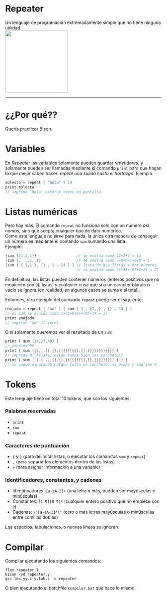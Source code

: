 # Repeater
Un lenguaje de programación extremadamente simple que no tiene ninguna utilidad.  
<img src="https://i.kym-cdn.com/photos/images/original/001/383/953/0c2.jpeg" width=200 height=200>

<hr>

# ¿¿Por qué??
Quería practicar Bison.

# Variables
En *Repeater* las variables solamente pueden guardar *repetidores*, y solamente pueden ser llamadas mediante el comando `print` para que hagan lo que mejor saben hacer: _repetir una salida hasta el hartazgo._
Ejemplo:  
```C
molesto = repeat { "hola" } 14
print molesto
// imprime "hola" catorce veces en pantalla
```

# Listas numéricas
Pero hay más. El comando `repeat` no funciona solo con un número _así nomás_, sino que acepta cualquier tipo de dato numérico.  
Como este lenguaje no sirve para nada, la única otra manera de conseguir un número es mediante el comando `sum` sumando una lista.    
Ejemplo:
```C
{sum {11,2,1}}                  // se evalúa como 11+2+1 = 14
{sum {,  ,,1,,}}                // se evalúa como 0+0+0+1+0+0 = 1
{sum { { 1,1 }, {} , 1 , 24 } } // lista de dos listas + dos números
                                // se evalúa como (1+1)+(0)+1+24 = 27
```

En definitiva, las listas pueden contener números (enteros positivos que no empiecen con `0`), listas, y cualquier cosa que sea un caracter blanco o vacío se ignora (en realidad, en algunos casos se suma `0` al total).

Entonces, otro ejemplo del comando `repeat` puede ser el siguiente:  
```C
enojado = repeat { "no" } { sum { 1 , {2,,} , {} , 14 } }
// el sum se evalúa como 1+(2+0+0)+(0)+14 = 17
print enojado
// imprime "no" 17 veces
```

O si solamente queremos ver el resultado de un `sum`:
```C
print { sum {14,27,49} }
// imprime 90
print { sum {{{,,,{},{},{{{{{{{{},{},{}}}}}}}}}}} }
// imprime 0 (fijate, están todos bien los corchetes)
print { sum { { { ,,,{},{},{{{{{{{{},{},{}}}}}}}} } } }
// se queda esperando porque falta un corchete; si ponés } imprime 0
```

# Tokens
Este lenguaje tiene en total 10 tokens, que son los siguientes:

### Palabras reservadas
- `print`
- `sum`
- `repeat`

### Caracteres de puntuación
- `{` y `}` (para delimitar listas, o ejecutar los comandos `sum` y `repeat`)
- `,` (para separar los elementos dentro de las listas)
- `=` (para asignar información a una variable)

### Identificadores, constantes, y cadenas
- Identificadores: `[a-zA-Z]+` (una letra o más, pueden ser mayúsculas o minúsculas)
- Constantes: `[1-9][0-9]*` (cualquier entero positivo que no empiece con `0`)
- Cadenas: `\"[a-zA-Z]*\"` (cero o más letras mayúsculas o minúsculas entre comillas dobles)

Los espacios, tabulaciones, o nuevas líneas se ignoran.

# Compilar
Compilar ejecutando los siguientes comandos:
```
flex repeater.l
bison -yd repeater.y
gcc lex.yy.c y.tab.c -o repeater
```
O bien ejecutando el batchfile `compilar.bat` que hace lo mismo.